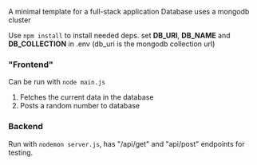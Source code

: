 A minimal template for a full-stack application
Database uses a mongodb cluster

Use `npm install` to install needed deps.
set **DB_URI**, **DB_NAME** and **DB_COLLECTION** in .env
(db_uri is the mongodb collection url)

### "Frontend"

Can be run with `node main.js`

1. Fetches the current data in the database
2. Posts a random number to database

### Backend

Run with `nodemon server.js`, has "/api/get" and "api/post" endpoints for testing.
